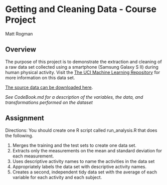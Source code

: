 # Getting and Cleaning Data - Course Project

Matt Rogman

## Overview

The purpose of this project is to demonstrate the extraction and cleaning of a raw data set collected using a smartphone (Samsung Galaxy S II) during human physical activity. Visit the [The UCI Machine Learning Repository](http://archive.ics.uci.edu/ml/datasets/Human+Activity+Recognition+Using+Smartphones) for more information on this data set.

[The source data can be downloaded here](https://d396qusza40orc.cloudfront.net/getdata%2Fprojectfiles%2FUCI%20HAR%20Dataset.zip).

*See CodeBook.md for a description of the variables, the data, and transformations performed on the dataset*

## Assignment

Directions:
You should create one R script called run_analysis.R that does the following.
1. Merges the training and the test sets to create one data set.
2. Extracts only the measurements on the mean and standard deviation for each measurement.
3. Uses descriptive activity names to name the activities in the data set
4. Appropriately labels the data set with descriptive activity names.
5. Creates a second, independent tidy data set with the average of each variable for each activity and each subject.
